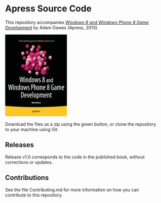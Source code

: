 # Apress Source Code

This repository accompanies [*Windows 8 and Windows Phone 8 Game Development*](http://www.apress.com/9781430258360) by Adam Dawes (Apress, 2013).

![Cover image](9781430258360.jpg)

Download the files as a zip using the green button, or clone the repository to your machine using Git.

## Releases

Release v1.0 corresponds to the code in the published book, without corrections or updates.

## Contributions

See the file Contributing.md for more information on how you can contribute to this repository.
